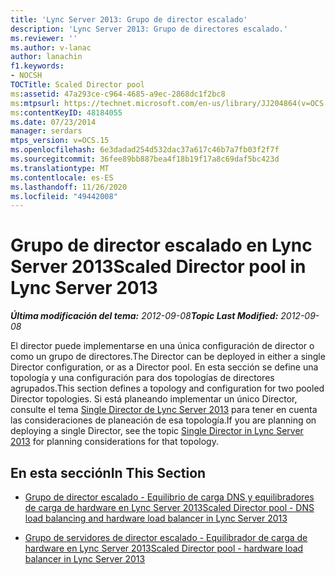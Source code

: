 ```yaml
---
title: 'Lync Server 2013: Grupo de director escalado'
description: 'Lync Server 2013: Grupo de directores escalado.'
ms.reviewer: ''
ms.author: v-lanac
author: lanachin
f1.keywords:
- NOCSH
TOCTitle: Scaled Director pool
ms:assetid: 47a293ce-c964-4685-a9ec-2868dc1f2bc8
ms:mtpsurl: https://technet.microsoft.com/en-us/library/JJ204864(v=OCS.15)
ms:contentKeyID: 48184055
ms.date: 07/23/2014
manager: serdars
mtps_version: v=OCS.15
ms.openlocfilehash: 6e3dadad254d532dac37a617c46b7a7fb03f2f7f
ms.sourcegitcommit: 36fee89bb887bea4f18b19f17a8c69daf5bc423d
ms.translationtype: MT
ms.contentlocale: es-ES
ms.lasthandoff: 11/26/2020
ms.locfileid: "49442008"
---
```

# <a name="scaled-director-pool-in-lync-server-2013"></a><span data-ttu-id="41bfc-103">Grupo de director escalado en Lync Server 2013</span><span class="sxs-lookup"><span data-stu-id="41bfc-103">Scaled Director pool in Lync Server 2013</span></span>

<div data-xmlns="http://www.w3.org/1999/xhtml">

<div class="topic" data-xmlns="http://www.w3.org/1999/xhtml" data-msxsl="urn:schemas-microsoft-com:xslt" data-cs="https://msdn.microsoft.com/">

<div data-asp="https://msdn2.microsoft.com/asp">



</div>

<div id="mainSection">

<div id="mainBody"><span data-ttu-id="41bfc-104">

<span> </span></span><span class="sxs-lookup"><span data-stu-id="41bfc-104">

<span> </span></span></span>

<span data-ttu-id="41bfc-105">_**Última modificación del tema:** 2012-09-08_</span><span class="sxs-lookup"><span data-stu-id="41bfc-105">_**Topic Last Modified:** 2012-09-08_</span></span>

<span data-ttu-id="41bfc-106">El director puede implementarse en una única configuración de director o como un grupo de directores.</span><span class="sxs-lookup"><span data-stu-id="41bfc-106">The Director can be deployed in either a single Director configuration, or as a Director pool.</span></span> <span data-ttu-id="41bfc-107">En esta sección se define una topología y una configuración para dos topologías de directores agrupados.</span><span class="sxs-lookup"><span data-stu-id="41bfc-107">This section defines a topology and configuration for two pooled Director topologies.</span></span> <span data-ttu-id="41bfc-108">Si está planeando implementar un único Director, consulte el tema [Single Director de Lync Server 2013](lync-server-2013-single-director.md) para tener en cuenta las consideraciones de planeación de esa topología.</span><span class="sxs-lookup"><span data-stu-id="41bfc-108">If you are planning on deploying a single Director, see the topic [Single Director in Lync Server 2013](lync-server-2013-single-director.md) for planning considerations for that topology.</span></span>

<div>

## <a name="in-this-section"></a><span data-ttu-id="41bfc-109">En esta sección</span><span class="sxs-lookup"><span data-stu-id="41bfc-109">In This Section</span></span>

  - [<span data-ttu-id="41bfc-110">Grupo de director escalado - Equilibrio de carga DNS y equilibradores de carga de hardware en Lync Server 2013</span><span class="sxs-lookup"><span data-stu-id="41bfc-110">Scaled Director pool - DNS load balancing and hardware load balancer in Lync Server 2013</span></span>](lync-server-2013-scaled-director-pool-dns-load-balancing-and-hardware-load-balancer.md)

  - [<span data-ttu-id="41bfc-111">Grupo de servidores de director escalado - Equilibrador de carga de hardware en Lync Server 2013</span><span class="sxs-lookup"><span data-stu-id="41bfc-111">Scaled Director pool - hardware load balancer in Lync Server 2013</span></span>](lync-server-2013-scaled-director-pool-hardware-load-balancer.md)

<span data-ttu-id="41bfc-112"></div>

</div>

<span> </span>

</div>

</div>

</span><span class="sxs-lookup"><span data-stu-id="41bfc-112"></div>

</div>

<span> </span>

</div>

</div>

</span></span></div>


